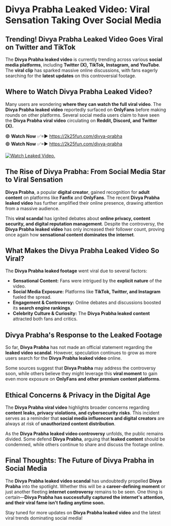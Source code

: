 # Divya Prabha Leaked Video: Viral Sensation Taking Over Social Media

## **Trending! Divya Prabha Leaked Video Goes Viral on Twitter and TikTok**
The **Divya Prabha leaked video** is currently trending across various **social media platforms**, including **Twitter (X), TikTok, Instagram, and YouTube**. The **viral clip** has sparked massive online discussions, with fans eagerly searching for the **latest updates** on this controversial footage.

## **Where to Watch Divya Prabha Leaked Video?**
Many users are wondering **where they can watch the full viral video**. The **Divya Prabha leaked video** reportedly surfaced on **OnlyFans** before making rounds on other platforms. Several social media users claim to have seen the **Divya Prabha viral video** circulating on **Reddit, Discord, and Twitter (X).**

🟢 **Watch Now** ✅=► https://2k25fun.com/divya-prabha  
🟢 **Watch Now** ✅=► https://2k25fun.com/divya-prabha  

[![Watch Leaked Video.](https://miro.medium.com/v2/resize:fit:828/format:webp/1*cilzJN44JGOrTw9NJCrNHA.gif "Watch Leaked Video")](https://2k25fun.com/divya-prabha)

## **The Rise of Divya Prabha: From Social Media Star to Viral Sensation**
**Divya Prabha**, a popular **digital creator**, gained recognition for **adult content** on platforms like **Fanfix** and **OnlyFans**. The recent **Divya Prabha leaked video** has further amplified their online presence, drawing attention from a massive audience.

This **viral scandal** has ignited debates about **online privacy, content security, and digital reputation management**. Despite the controversy, the **Divya Prabha leaked video** has only increased their follower count, proving once again how **sensational content dominates the internet**.

## **What Makes the Divya Prabha Leaked Video So Viral?**
The **Divya Prabha leaked footage** went viral due to several factors:
- **Sensational Content:** Fans were intrigued by the **explicit nature** of the video.
- **Social Media Exposure:** Platforms like **TikTok, Twitter, and Instagram** fueled the spread.
- **Engagement & Controversy:** Online debates and discussions boosted its **search engine rankings**.
- **Celebrity Culture & Curiosity:** The **Divya Prabha leaked content** attracted both fans and critics.

## **Divya Prabha's Response to the Leaked Footage**
So far, **Divya Prabha** has not made an official statement regarding the **leaked video scandal**. However, speculation continues to grow as more users search for the **Divya Prabha leaked video** online.

Some sources suggest that **Divya Prabha** may address the controversy soon, while others believe they might leverage this **viral moment** to gain even more exposure on **OnlyFans and other premium content platforms**.

## **Ethical Concerns & Privacy in the Digital Age**
The **Divya Prabha viral video** highlights broader concerns regarding **content leaks, privacy violations, and cybersecurity risks**. This incident serves as a reminder that **social media influencers and digital creators** are always at risk of **unauthorized content distribution**.

As the **Divya Prabha leaked video controversy** unfolds, the public remains divided. Some defend **Divya Prabha**, arguing that **leaked content** should be condemned, while others continue to share and discuss the footage online.

## **Final Thoughts: The Future of Divya Prabha in Social Media**
The **Divya Prabha leaked video scandal** has undoubtedly propelled **Divya Prabha** into the spotlight. Whether this will be a **career-defining moment** or just another fleeting **internet controversy** remains to be seen. One thing is certain—**Divya Prabha has successfully captured the internet's attention, and their viral fame isn't fading anytime soon.**

Stay tuned for more updates on **Divya Prabha leaked video** and the latest viral trends dominating social media!